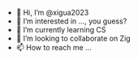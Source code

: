 - 👋 Hi, I’m @xigua2023
- 👀 I’m interested in ..., you guess?
- 🌱 I’m currently learning CS
- 💞️ I’m looking to collaborate on Zig
- 📫 How to reach me ...
